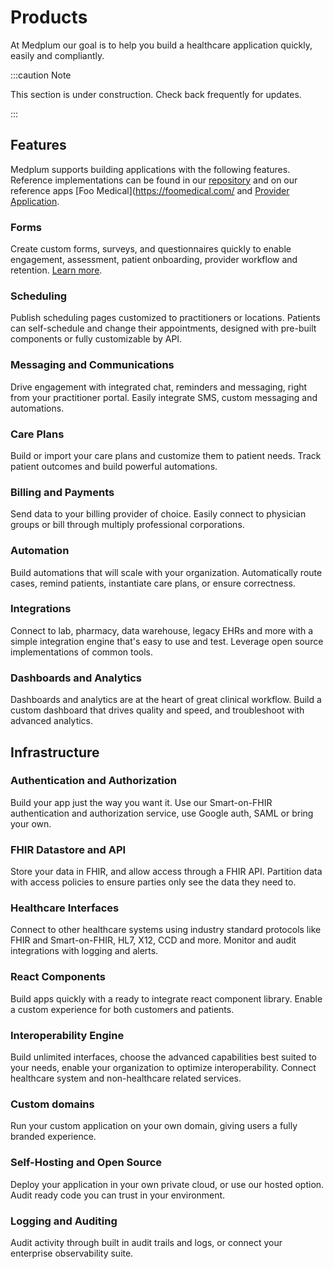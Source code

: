 # Products

At Medplum our goal is to help you build a healthcare application quickly, easily and compliantly.

:::caution Note

This section is under construction.  Check back frequently for updates.

:::

## Features

Medplum supports building applications with the following features.  Reference implementations can be found in our [repository](https://github.com/medplum) and on our reference apps [Foo Medical](https://foomedical.com/ and [Provider Application](https://provider.foomedical.com/).

### Forms

Create custom forms, surveys, and questionnaires quickly to enable engagement, assessment, patient onboarding, provider workflow and retention. [Learn more](forms.md).

### Scheduling

Publish scheduling pages customized to practitioners or locations. Patients can self-schedule and change their appointments, designed with pre-built components or fully customizable by API.

### Messaging and Communications

Drive engagement with integrated chat, reminders and messaging, right from your practitioner portal. Easily integrate SMS, custom messaging and automations.

### Care Plans

Build or import your care plans and customize them to patient needs.  Track patient outcomes and build powerful automations.

### Billing and Payments

Send data to your billing provider of choice.  Easily connect to physician groups or bill through multiply professional corporations.

### Automation

Build automations that will scale with your organization.  Automatically route cases, remind patients, instantiate care plans, or ensure correctness.

### Integrations

Connect to lab, pharmacy, data warehouse, legacy EHRs and more with a simple integration engine that's easy to use and test.  Leverage open source implementations of common tools.

### Dashboards and Analytics

Dashboards and analytics are at the heart of great clinical workflow.  Build a custom dashboard that drives quality and speed, and troubleshoot with advanced analytics.

## Infrastructure

### Authentication and Authorization

Build your app just the way you want it.  Use our Smart-on-FHIR authentication and authorization service, use Google auth, SAML or bring your own.

### FHIR Datastore and API

Store your data in FHIR, and allow access through a FHIR API.  Partition data with access policies to ensure parties only see the data they need to.

### Healthcare Interfaces

Connect to other healthcare systems using industry standard protocols like FHIR and Smart-on-FHIR, HL7, X12, CCD and more.  Monitor and audit integrations with logging and alerts.

### React Components

Build apps quickly with a ready to integrate react component library.  Enable a custom experience for both customers and patients.

### Interoperability Engine

Build unlimited interfaces, choose the advanced capabilities best suited to your needs, enable your organization to optimize interoperability.  Connect healthcare system and non-healthcare related services.

### Custom domains

Run your custom application on your own domain, giving users a fully branded experience.

### Self-Hosting and Open Source

Deploy your application in your own private cloud, or use our hosted option.  Audit ready code you can trust in your environment.

### Logging and Auditing

Audit activity through built in audit trails and logs, or connect your enterprise observability suite.
